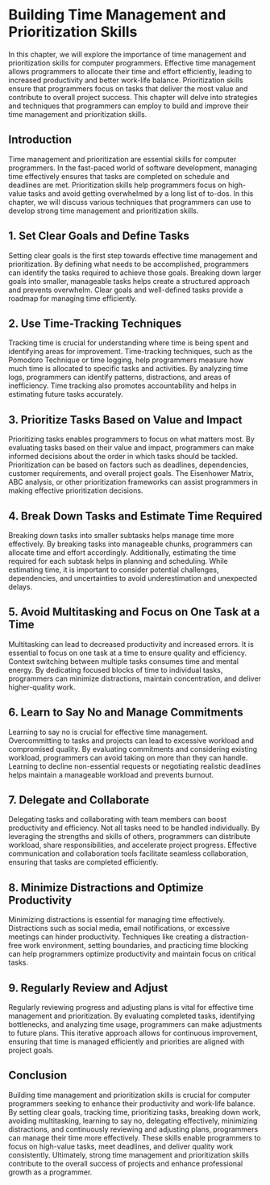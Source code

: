 Building Time Management and Prioritization Skills
===========================================================

In this chapter, we will explore the importance of time management and prioritization skills for computer programmers. Effective time management allows programmers to allocate their time and effort efficiently, leading to increased productivity and better work-life balance. Prioritization skills ensure that programmers focus on tasks that deliver the most value and contribute to overall project success. This chapter will delve into strategies and techniques that programmers can employ to build and improve their time management and prioritization skills.

Introduction
------------

Time management and prioritization are essential skills for computer programmers. In the fast-paced world of software development, managing time effectively ensures that tasks are completed on schedule and deadlines are met. Prioritization skills help programmers focus on high-value tasks and avoid getting overwhelmed by a long list of to-dos. In this chapter, we will discuss various techniques that programmers can use to develop strong time management and prioritization skills.

**1. Set Clear Goals and Define Tasks**
---------------------------------------

Setting clear goals is the first step towards effective time management and prioritization. By defining what needs to be accomplished, programmers can identify the tasks required to achieve those goals. Breaking down larger goals into smaller, manageable tasks helps create a structured approach and prevents overwhelm. Clear goals and well-defined tasks provide a roadmap for managing time efficiently.

**2. Use Time-Tracking Techniques**
-----------------------------------

Tracking time is crucial for understanding where time is being spent and identifying areas for improvement. Time-tracking techniques, such as the Pomodoro Technique or time logging, help programmers measure how much time is allocated to specific tasks and activities. By analyzing time logs, programmers can identify patterns, distractions, and areas of inefficiency. Time tracking also promotes accountability and helps in estimating future tasks accurately.

**3. Prioritize Tasks Based on Value and Impact**
-------------------------------------------------

Prioritizing tasks enables programmers to focus on what matters most. By evaluating tasks based on their value and impact, programmers can make informed decisions about the order in which tasks should be tackled. Prioritization can be based on factors such as deadlines, dependencies, customer requirements, and overall project goals. The Eisenhower Matrix, ABC analysis, or other prioritization frameworks can assist programmers in making effective prioritization decisions.

**4. Break Down Tasks and Estimate Time Required**
--------------------------------------------------

Breaking down tasks into smaller subtasks helps manage time more effectively. By breaking tasks into manageable chunks, programmers can allocate time and effort accordingly. Additionally, estimating the time required for each subtask helps in planning and scheduling. While estimating time, it is important to consider potential challenges, dependencies, and uncertainties to avoid underestimation and unexpected delays.

**5. Avoid Multitasking and Focus on One Task at a Time**
---------------------------------------------------------

Multitasking can lead to decreased productivity and increased errors. It is essential to focus on one task at a time to ensure quality and efficiency. Context switching between multiple tasks consumes time and mental energy. By dedicating focused blocks of time to individual tasks, programmers can minimize distractions, maintain concentration, and deliver higher-quality work.

**6. Learn to Say No and Manage Commitments**
---------------------------------------------

Learning to say no is crucial for effective time management. Overcommitting to tasks and projects can lead to excessive workload and compromised quality. By evaluating commitments and considering existing workload, programmers can avoid taking on more than they can handle. Learning to decline non-essential requests or negotiating realistic deadlines helps maintain a manageable workload and prevents burnout.

**7. Delegate and Collaborate**
-------------------------------

Delegating tasks and collaborating with team members can boost productivity and efficiency. Not all tasks need to be handled individually. By leveraging the strengths and skills of others, programmers can distribute workload, share responsibilities, and accelerate project progress. Effective communication and collaboration tools facilitate seamless collaboration, ensuring that tasks are completed efficiently.

**8. Minimize Distractions and Optimize Productivity**
------------------------------------------------------

Minimizing distractions is essential for managing time effectively. Distractions such as social media, email notifications, or excessive meetings can hinder productivity. Techniques like creating a distraction-free work environment, setting boundaries, and practicing time blocking can help programmers optimize productivity and maintain focus on critical tasks.

**9. Regularly Review and Adjust**
----------------------------------

Regularly reviewing progress and adjusting plans is vital for effective time management and prioritization. By evaluating completed tasks, identifying bottlenecks, and analyzing time usage, programmers can make adjustments to future plans. This iterative approach allows for continuous improvement, ensuring that time is managed efficiently and priorities are aligned with project goals.

Conclusion
----------

Building time management and prioritization skills is crucial for computer programmers seeking to enhance their productivity and work-life balance. By setting clear goals, tracking time, prioritizing tasks, breaking down work, avoiding multitasking, learning to say no, delegating effectively, minimizing distractions, and continuously reviewing and adjusting plans, programmers can manage their time more effectively. These skills enable programmers to focus on high-value tasks, meet deadlines, and deliver quality work consistently. Ultimately, strong time management and prioritization skills contribute to the overall success of projects and enhance professional growth as a programmer.
